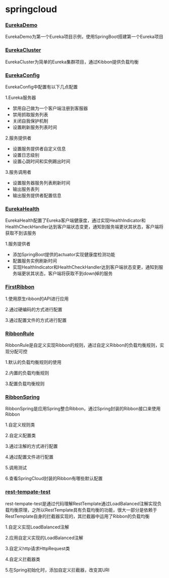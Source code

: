 # springcloud

### [EurekaDemo](/EurekaDemo)

EurekaDemo为第一个Eureka项目示例，使用SpringBoot搭建第一个Eureka项目

### [EurekaCluster](/EurekaCluster)

EurekaCluster为简单的Eureka集群项目，通过Kibbon提供负载均衡

### [EurekaConfig](/EurekaConfig)

EurekaConfig中配置有以下几点配置

1.Eureka服务器
+ 禁用自己做为一个客户端注册到客服器
+ 禁用抓取服务列表
+ 关闭自我保护机制
+ 设置刷新服务列表时间

2.服务提供者
+ 设置服务提供者自定义信息
+ 设置日志级别
+ 设置心跳时间和实例踢出时间

3.服务调用者
+ 设置服务器服务列表刷新时间
+ 输出服务表列
+ 输出服务提供者配置信息

### [EurekaHealth](/EurekaHealth)

EurekaHealth配置了Eureka客户端健康度，通过实现HealthIndicator和HealthCheckHandler达到客户端状态变更，通知到服务端更状其状态，客户端将获取不到该服务

1.服务提供者
+ 添加SpringBoot提供的actuator实现健康度检测功能
+ 配置服务实例刷新时间
+ 实现HealthIndicator和HealthCheckHandler达到客户端状态变更，通知到服务端更状其状态，客户端将获取不到down掉的服务

### [FirstRibbon](/FirstRibbon)
1.使用原生ribbon的API进行应用

2.通过硬编码的方式进行配置

3.通过配置文件的方式进行配置

### [RibbonRule](/RibbonRule)

RibbonRule是自定义实现Ribbon的规则，通过自定义Ribbon的负载均衡规则，实现分配可控

1.默认的负载均衡规则的使用

2.内置的负载均衡规则

3.配置负载均衡规则

### [RibbonSpring](/RibbonSpring)

RibbonSpring是应用Spring整合Ribbon，通过Spring封装的Ribbon接口来使用Ribbon

1.自定义规则类

2.自定义配置类

3.通过注解的方式进行配置

4.通过配置文件进行配置

5.调用测试

6.查看SpringCloud封装的Ribbon有哪些默认配置

### [rest-tempate-test](/rest-tempate-test)

rest-tempate-test是通过代码理解RestTemplate通过LoadBalanced注解实现负载均衡原理，之所以RestTemplate具有负载均衡的功能，很大一部分是依赖于RestTemplate自身的拦截器实现的，其拦截器中运用了Ribbon的负载均衡

1.自定义实现LoadBalanced注解

2.应用自定义实现的LoadBalanced注解

3.自定义http请求HttpRequest类

4.自定义拦截器类

5.在Spring初始化时，添加自定义拦截器，改变其URI